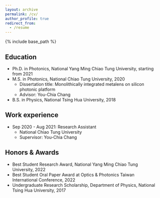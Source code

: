 ```yaml
---
layout: archive
permalink: /cv/
author_profile: true
redirect_from:
  - /resume
---
```


{% include base_path %}

Education
------
* Ph.D. in Photonics, National Yang Ming Chiao Tung University, starting from 2021
* M.S. in Photonics, National Chiao Tung University, 2020
  *  Dissertation title: Monolithically integrated metalens on silicon photonic platform
  *  Advisor: You-Chia Chang
* B.S. in Physics, National Tsing Hua University, 2018

Work experience
------
* Sep 2020 - Aug 2021: Research Assistant
  * National Chiao Tung University
  * Supervisor: You-Chia Chang

Honors & Awards
------
* Best Student Research Award, National Yang Ming Chiao Tung University, 2022
* Best Student Oral Paper Award at Optics & Photonics Taiwan International Conference, 2022
* Undergraduate Research Scholarship, Department of Physics, National Tsing Hua University, 2017

